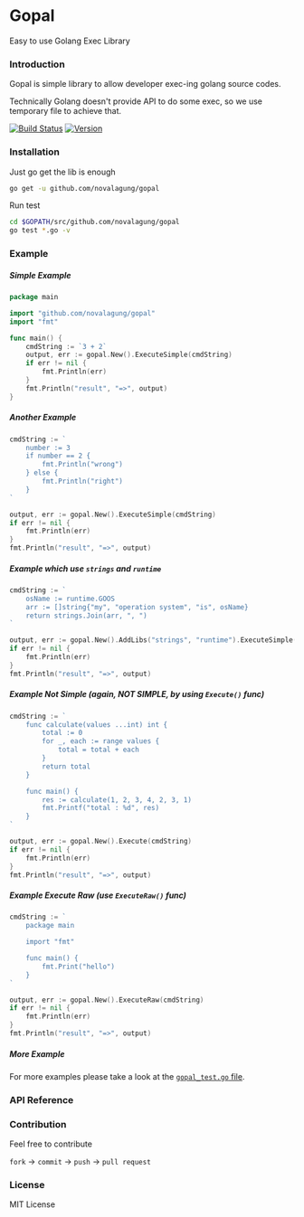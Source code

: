 # Gopal

Easy to use Golang Exec Library


### Introduction

Gopal is simple library to allow developer exec-ing golang source codes.

Technically Golang doesn't provide API to do some exec, so we use temporary file to achieve that.

[![Build Status](https://travis-ci.org/novalagung/gopal.png?branch=master)](https://travis-ci.org/novalagung/gopal)
[![Version](http://img.shields.io/cocoapods/v/gopal.svg)](http://cocoadocs.org/docsets/gopal)

### Installation

Just go get the lib is enough

```bash
go get -u github.com/novalagung/gopal
```

Run test

```bash
cd $GOPATH/src/github.com/novalagung/gopal
go test *.go -v
```

### Example

##### Simple Example

```go
package main

import "github.com/novalagung/gopal"
import "fmt"

func main() {
	cmdString := `3 + 2`
	output, err := gopal.New().ExecuteSimple(cmdString)
	if err != nil {
		fmt.Println(err)
	}
	fmt.Println("result", "=>", output)
}
```

##### Another Example

```go
cmdString := `
	number := 3
	if number == 2 {
		fmt.Println("wrong")
	} else {
		fmt.Println("right")
	}
`

output, err := gopal.New().ExecuteSimple(cmdString)
if err != nil {
	fmt.Println(err)
}
fmt.Println("result", "=>", output)
```

##### Example which use `strings` and `runtime`

```go
cmdString := `
	osName := runtime.GOOS
	arr := []string{"my", "operation system", "is", osName}
	return strings.Join(arr, ", ")
`

output, err := gopal.New().AddLibs("strings", "runtime").ExecuteSimple(cmdString)
if err != nil {
	fmt.Println(err)
}
fmt.Println("result", "=>", output)
```

##### Example Not Simple (again, NOT SIMPLE, by using `Execute()` func)

```go
cmdString := `
	func calculate(values ...int) int {
		total := 0
		for _, each := range values {
			total = total + each
		}
		return total
	}

	func main() {
		res := calculate(1, 2, 3, 4, 2, 3, 1)
		fmt.Printf("total : %d", res)
	}
`

output, err := gopal.New().Execute(cmdString)
if err != nil {
	fmt.Println(err)
}
fmt.Println("result", "=>", output)
```

##### Example Execute Raw (use `ExecuteRaw()` func)

```go
cmdString := `
	package main

	import "fmt"

	func main() {
		fmt.Print("hello")
	}
`

output, err := gopal.New().ExecuteRaw(cmdString)
if err != nil {
	fmt.Println(err)
}
fmt.Println("result", "=>", output)
```

##### More Example

For more examples please take a look at the [`gopal_test.go` file](https://github.com/novalagung/gopal/blob/master/gopal_test.go).

### API Reference



### Contribution

Feel free to contribute

`fork` -> `commit` -> `push` -> `pull request`


### License

MIT License